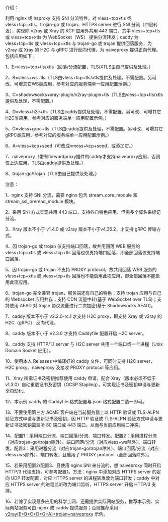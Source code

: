 介绍：

利用 nginx 或 haproxy 支持 SNI 分流特性，对 vless+tcp+tls 或 vless+tcp+xtls、trojan-go 或 trojan、HTTPS server 进行 SNI 分流（四层转发），实现除 v2ray 或 Xray 的 KCP 应用外共用 443 端口。其中 vless+tcp+tls 或 vless+tcp+xtls 为 WebSocket（WS） 提供分流转发；caddy 为 vless+tcp+tls 或 vless+tcp+xtls 与 trojan-go 或 trojan 提供回落服务，为 v2ray 或 Xray 的 H2C 与 gRPC 进行反向代理，为 naiveproxy 提供正向代理。包括应用如下：

1、E=vless+tcp+tls/xtls（回落/分流配置，TLS/XTLS由自己提供及处理。）

2、B=vless+ws+tls（TLS由vless+tcp+tls/xtls提供及处理，不需配置。另可改、可增其它WS类应用，参考对应的服务端单一应用配置示例。）

3、C=shadowsocks+xray-plugin/v2ray-plugin+tls（TLS由vless+tcp+tls/xtls提供及处理，不需配置。）

4、D=vless+h2c+tls（TLS由caddy提供及处理，不需配置。另可改、可增其它H2C类应用，参考对应的服务端单一应用配置示例。）

5、G=vless+grpc+tls（TLS由caddy提供及处理，不需配置。另可改、可增其它gRPC类应用，参考对应的服务端单一应用配置示例。）

6、A=vless+kcp+seed（可改成vmess+kcp+seed，或添加它。）

7、naiveproxy（带有forwardproxy插件的caddy才支持naiveproxy应用，否则仅上边应用。TLS由caddy提供及处理。）

8、trojan-go/trojan（TLS由自己提供及处理。）

注意：

1、nginx 支持 SNI 分流，需要 nginx 包含 stream_core_module 和 stream_ssl_preread_module 模块。

2、采用 SNI 方式实现共用 443 端口，支持各自特色应用，但需多个域名来标记分流。

3、Xray 版本不小于 v1.4.0 或 v2ray 版本不小于v4.36.2，才支持 gRPC 传输方式。

4、因 trojan-go 或 trojan 仅支持端口回落，故共用回落 WEB 服务的 vless+tcp+xtls 或 vless+tcp+tls 回落也仅支持端口回落，即全部回落仅支持端口回落。

5、因 trojan-go 或 trojan 不支持 PROXY protocol，故共用回落 WEB 服务的 vless+tcp+xtls 或 vless+tcp+tls 回落也不能启用此项应用，即全部回落不能启用此项应用。

6、trojan-go 完全兼容 trojan，服务端还有自己的特色：支持 trojan 应用与自己的 Websocket 应用共存；支持 CDN 流量中转(基于 WebSocket over TLS)；支持使用 AEAD 对 trojan 协议流量进行二次加密(基于 Shadowsocks AEAD)。

7、caddy 版本不小于 v2.2.0-rc.1 才支持 H2C proxy，即支持 Xray 或 v2ray 的 H2C（gRPC） 反向代理。

8、caddy 版本不小于 v2.3.0 才支持 Caddyfile 配置开启 H2C server。

9、caddy 支持 HTTP/1.1 server 与 H2C server 共用一个端口或一个进程（Unix Domain Socket 应用）。

10、使用本人 Releases 中编译好的 caddy 文件，可同时支持 H2C server、H2C proxy、naiveproxy 及接收 PROXY protocol 等应用。

11、Xray 所需证书及密钥推荐使用 caddy 申请，配合 Xray（版本必须不低于v1.3.0）自动重载证书及密钥（OCSP Stapling），可实现证书及密钥申请与更新全自动化。

12、本示例 caddy 的 Caddyfile 格式配置与 json 格式配置二选一即可。

13、不要使用第三方 ACME 客户端在当前服务器上以 HTTP 验证或 TLS-ALPN 验证方式申请与更新证书及密钥，因 HTTP 验证或 TLS-ALPN 验证方式申请与更新证书及密钥需监听 80 端口或 443 端口，从而与当前应用端口冲突。

14、配置1：采用端口分流、端口回落/分流、端口转发。配置2：采用进程分流（对应trojan-go/trojan除外）、端口回落/分流（对应vless+ws除外）、端口转发。配置3：采用进程分流（对应trojan-go/trojan除外）、端口回落/分流（对应vless+ws除外）、端口转发，且启用了 PROXY protocol（全部回落除外）。

15、若采用配置2/配置3、且使用 nginx SNI 来分流的，想 naiveproxy 同时开启 HTTP/3 代理支持，可参考配置1。方法：nginx 中添加对应 HTTPS server 的定向 UDP 转发配置，对应 HTTPS server 的进程转发改为端口转发；caddy 中对应 HTTPS server 的进程监听改为端口监听，HTTPS server 开启 HTTP/3 支持。

16、若除了实现最多应用的科学上网、还需提供实际网站服务，推荐本示例、实际网站服务可由 nginx 或 caddy 提供服务；否则推荐采用 [v2ray(E+B+C+D+G+A)+trojan+naiveproxy](https://github.com/lxhao61/integrated-examples/tree/main/v2ray(E%2BB%2BC%2BD%2BG%2BA)%2Btrojan%2Bnaiveproxy) 示例。
